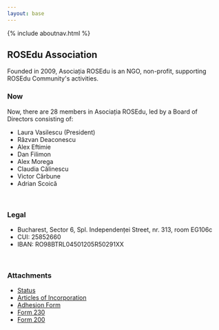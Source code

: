 ```yaml
---
layout: base
---
```


{% include aboutnav.html %}

## ROSEdu Association

Founded in 2009, Asociația ROSEdu is an NGO, non-profit, supporting ROSEdu Community's activities.

### Now

Now, there are 28 members in Asociația ROSEdu, led by a Board of Directors consisting of:

 * Laura Vasilescu (President)
 * Răzvan Deaconescu 
 * Alex Eftimie 
 * Dan Filimon 
 * Alex Morega
 * Claudia Călinescu
 * Victor Cărbune 
 * Adrian Scoică

<br>
 
### Legal

 * Bucharest, Sector 6, Spl. Independenței Street, nr. 313, room EG106c
 * CUI: 25852660
 * IBAN: RO98BTRL04501205R50291XX
 
<br>
 
### Attachments

 * [Status]({{site.basepath}}files/Asociatia_ROSEdu_Statut.pdf)
 * [Articles of Incorporation]({{site.basepath}}files/Asociatia_ROSEdu_Act_Constitutiv.pdf)
 * [Adhesion Form]({{site.basepath}}files/Asociatia-ROSEdu_Formular-de-adeziune.pdf)
 * [Form 230]({{site.basepath}}files/Decl_230_ROSEdu.pdf)
 * [Form 200]({{site.basepath}}files/Decl_200_ROSEdu.pdf)
